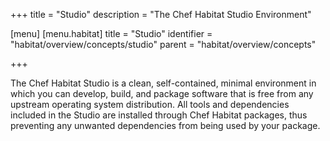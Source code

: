 +++
title = "Studio"
description = "The Chef Habitat Studio Environment"

[menu]
  [menu.habitat]
    title = "Studio"
    identifier = "habitat/overview/concepts/studio"
    parent = "habitat/overview/concepts"

+++

The Chef Habitat Studio is a clean, self-contained, minimal environment in which you can develop, build, and package software that is free from any upstream operating system distribution. All tools and dependencies included in the Studio are installed through Chef Habitat packages, thus preventing any unwanted dependencies from being used by your package.

